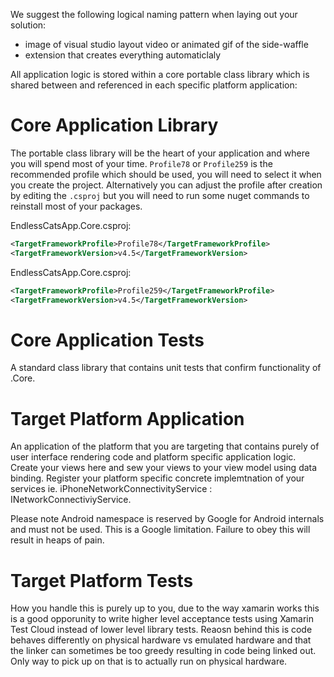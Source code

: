 We suggest the following logical naming pattern when laying out your solution:


* image of visual studio layout video or animated gif of the side-waffle
* extension that creates everything automaticlaly


All application logic is stored within a core portable class library which is
shared between and referenced in each specific platform application:

# Core Application Library

The portable class library will be the heart of your application and where you
will spend most of your time. `Profile78` or `Profile259` is the recommended
profile which should be used, you will need to select it when you create the
project. Alternatively you can adjust the profile after creation by editing
the `.csproj` but you will need to run some nuget commands to reinstall most
of your packages.

EndlessCatsApp.Core.csproj:

```xml
<TargetFrameworkProfile>Profile78</TargetFrameworkProfile>
<TargetFrameworkVersion>v4.5</TargetFrameworkVersion>
```

EndlessCatsApp.Core.csproj:

```xml
<TargetFrameworkProfile>Profile259</TargetFrameworkProfile>
<TargetFrameworkVersion>v4.5</TargetFrameworkVersion>
```
# Core Application Tests

A standard class library that contains unit tests that confirm functionality
of .Core.

# Target Platform Application

An application of the platform that you are targeting that contains purely of
user interface rendering code and platform specific application logic. Create
your views here and sew your views to your view model using data binding.
Register your platform specific concrete implemtnation of your services ie.
iPhoneNetworkConnectivityService : INetworkConnectiviyService.

Please note Android namespace is reserved by Google for Android internals and
must not be used. This is a Google limitation. Failure to obey this will
result in heaps of pain.


# Target Platform Tests

How you handle this is purely up to you, due to the way xamarin works this is
a good opporunity to write higher level acceptance tests using Xamarin Test
Cloud instead of lower level library tests. Reaosn behind this is code behaves
differently on physical hardware vs emulated hardware and that the linker can
sometimes be too greedy resulting in code being linked out. Only way to pick
up on that is to actually run on physical hardware.
